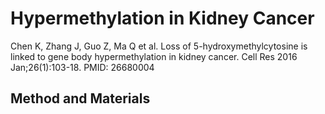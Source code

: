 # Hypermethylation in Kidney Cancer

Chen K, Zhang J, Guo Z, Ma Q et al. Loss of 5-hydroxymethylcytosine is linked to gene body hypermethylation in kidney cancer. Cell Res 2016 Jan;26(1):103-18. PMID: 26680004

## Method and Materials



